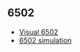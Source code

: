 ## 6502

* [Visual 6502]( http://visual6502.org/ )
* [6502 simulation]( http://www.visual6502.org/JSSim/index.html )

